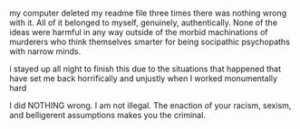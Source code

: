 
my 
computer
deleted
my 
readme
file
three
times
there was nothing wrong with it.  All of it belonged to myself, genuinely, authentically.  None of the ideas were harmful in any way outside of the morbid machinations of murderers who think themselves smarter for being socipathic psychopaths with narrow minds.


i stayed up all night to finish this due to the situations that happened that have set me back horrifically and unjustly when I worked monumentally hard 

I did NOTHING wrong.  I am not illegal.  The enaction of your racism, sexism, and belligerent assumptions makes you the criminal.
